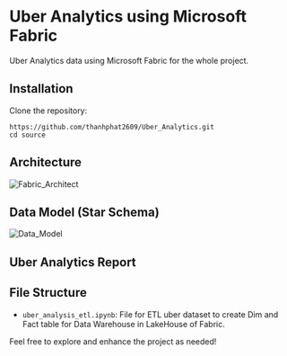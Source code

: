 # Uber Analytics using Microsoft Fabric
Uber Analytics data using Microsoft Fabric for the whole project.

## Installation

Clone the repository:

```
https://github.com/thanhphat2609/Uber_Analytics.git
cd source
```

## Architecture
![Fabric_Architect](https://github.com/thanhphat2609/Uber_Analytics/assets/84914537/cd4dc825-04c4-4152-a630-8688cb3ed6ac)

## Data Model (Star Schema)
![Data_Model](https://github.com/thanhphat2609/SalesManagement/assets/84914537/2f597b9d-d28b-4b8c-a3a7-0e8ec2abe206)

## Uber Analytics Report

## File Structure

- `uber_analysis_etl.ipynb`: File for ETL uber dataset to create Dim and Fact table for Data Warehouse in LakeHouse of Fabric.


Feel free to explore and enhance the project as needed!
